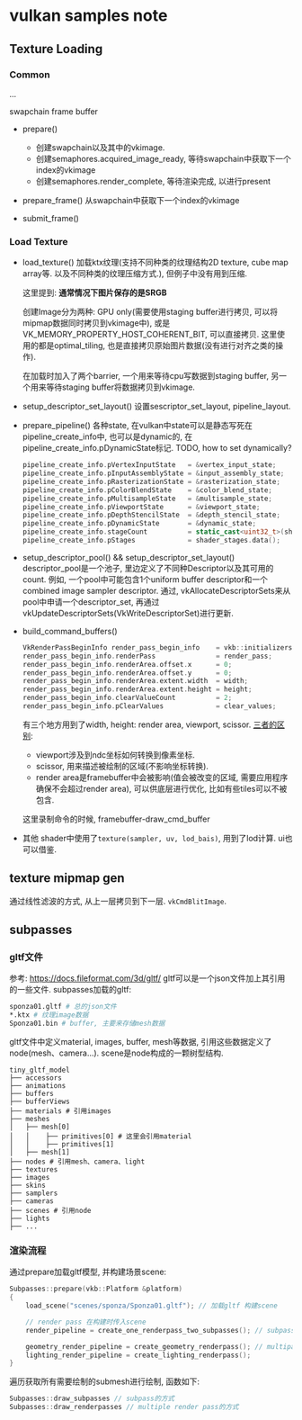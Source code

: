 # vulkan samples note
##  Texture Loading
### Common
...

swapchain
frame buffer

* prepare()
    * 创建swapchain以及其中的vkimage.
    * 创建semaphores.acquired_image_ready, 等待swapchain中获取下一个index的vkimage
    * 创建semaphores.render_complete, 等待渲染完成, 以进行present

* prepare_frame()
    从swapchain中获取下一个index的vkimage

* submit_frame()


### Load Texture

* load_texture()
    加载ktx纹理(支持不同种类的纹理结构2D texture, cube map array等. 以及不同种类的纹理压缩方式.), 但例子中没有用到压缩. 

    这里提到: __通常情况下图片保存的是SRGB__

    创建Image分为两种: GPU only(需要使用staging buffer进行拷贝, 可以将mipmap数据同时拷贝到vkimage中), 或是VK_MEMORY_PROPERTY_HOST_COHERENT_BIT, 可以直接拷贝. 这里使用的都是optimal_tiling, 也是直接拷贝原始图片数据(没有进行对齐之类的操作).

    在加载时加入了两个barrier, 一个用来等待cpu写数据到staging buffer, 另一个用来等待staging buffer将数据拷贝到vkimage.

* setup_descriptor_set_layout()
    设置sescriptor_set_layout, pipeline_layout.

* prepare_pipeline()
    各种state, 在vulkan中state可以是静态写死在pipeline_create_info中, 也可以是dynamic的, 在pipeline_create_info.pDynamicState标记.
    TODO, how to set dynamically?
    ```c++
	pipeline_create_info.pVertexInputState   = &vertex_input_state;
	pipeline_create_info.pInputAssemblyState = &input_assembly_state;
	pipeline_create_info.pRasterizationState = &rasterization_state;
	pipeline_create_info.pColorBlendState    = &color_blend_state;
	pipeline_create_info.pMultisampleState   = &multisample_state;
	pipeline_create_info.pViewportState      = &viewport_state;
	pipeline_create_info.pDepthStencilState  = &depth_stencil_state;
	pipeline_create_info.pDynamicState       = &dynamic_state;
	pipeline_create_info.stageCount          = static_cast<uint32_t>(shader_stages.size());
	pipeline_create_info.pStages             = shader_stages.data();    
    ```

* setup_descriptor_pool() && setup_descriptor_set_layout()
    descriptor_pool是一个池子, 里边定义了不同种Descriptor以及其可用的count. 例如, 一个pool中可能包含1个uniform buffer descriptor和一个combined image sampler descriptor.
    通过, vkAllocateDescriptorSets来从pool中申请一个descriptor_set, 再通过vkUpdateDescriptorSets(VkWriteDescriptorSet)进行更新.

* build_command_buffers()
    ```c++
    VkRenderPassBeginInfo render_pass_begin_info    = vkb::initializers::render_pass_begin_info();
	render_pass_begin_info.renderPass               = render_pass;
	render_pass_begin_info.renderArea.offset.x      = 0;
	render_pass_begin_info.renderArea.offset.y      = 0;
	render_pass_begin_info.renderArea.extent.width  = width;
	render_pass_begin_info.renderArea.extent.height = height;
	render_pass_begin_info.clearValueCount          = 2;
	render_pass_begin_info.pClearValues             = clear_values;
    ```

    有三个地方用到了width, height: render area, viewport, scissor. [三者的区别](https://stackoverflow.com/questions/42501912/can-someone-help-me-understand-viewport-scissor-renderarea-framebuffer-size):
    
    * viewport涉及到ndc坐标如何转换到像素坐标.
    * scissor, 用来描述被绘制的区域(不影响坐标转换).
    * render area是framebuffer中会被影响(值会被改变的区域, 需要应用程序确保不会超过render area), 可以供底层进行优化, 比如有些tiles可以不被包含.


    这里录制命令的时候, framebuffer-draw_cmd_buffer

* 其他
    shader中使用了`texture(sampler, uv, lod_bais)`, 用到了lod计算. ui也可以借鉴.

## texture mipmap gen
通过线性滤波的方式, 从上一层拷贝到下一层. `vkCmdBlitImage`.

## subpasses

### gltf文件
参考: https://docs.fileformat.com/3d/gltf/
gltf可以是一个json文件加上其引用的一些文件. subpasses加载的gltf:

```bash
sponza01.gltf # 总的json文件
*.ktx # 纹理image数据
Sponza01.bin # buffer, 主要来存储mesh数据
```

gltf文件中定义material, images, buffer, mesh等数据, 引用这些数据定义了node(mesh、camera...). scene是node构成的一颗树型结构.

```
tiny_gltf_model
├── accessors
├── animations
├── buffers
├── bufferViews
├── materials # 引用images
├── meshes
│   ├── mesh[0]
│   │    ├── primitives[0] # 这里会引用material
│   │    ├── primitives[1]
│   ├── mesh[1]
├── nodes # 引用mesh、camera、light
├── textures
├── images
├── skins
├── samplers
├── cameras
├── scenes # 引用node
├── lights
├── ...
```

### 渲染流程

通过prepare加载gltf模型, 并构建场景scene:

```c++
Subpasses::prepare(vkb::Platform &platform)
{
    load_scene("scenes/sponza/Sponza01.gltf"); // 加载gltf 构建scene

    // render pass 在构建时传入scene
	render_pipeline = create_one_renderpass_two_subpasses(); // subpass 的方式绘制

	geometry_render_pipeline = create_geometry_renderpass(); // multipass 的方式绘制
	lighting_render_pipeline = create_lighting_renderpass();    
}
```


遍历获取所有需要绘制的submesh进行绘制, 函数如下:

```c++
Subpasses::draw_subpasses // subpass的方式
Subpasses::draw_renderpasses // multiple render pass的方式
```
